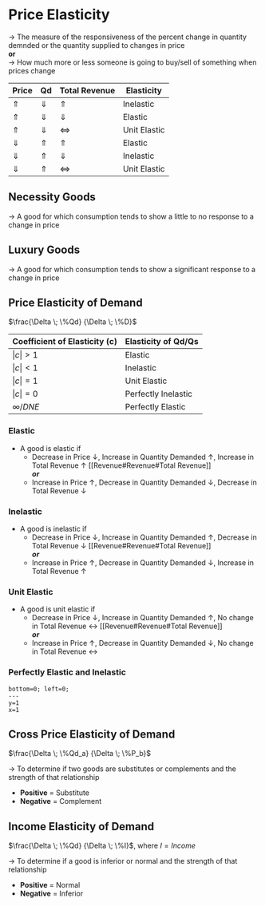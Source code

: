 # Price Elasticity
$\rightarrow$ The measure of the responsiveness of the percent change in quantity demnded or the quantity supplied to changes in price\
**or**\
$\rightarrow$ How much more or less someone is going to buy/sell of something when prices change

|     Price    |      Qd      |   Total Revenue   |  Elasticity  |
| ------------ | ------------ | ----------------- | ------------ |
| $\Uparrow$   | $\Downarrow$ | $\Uparrow$        | Inelastic    |
| $\Uparrow$   | $\Downarrow$ | $\Downarrow$      | Elastic      |
| $\Uparrow$   | $\Downarrow$ | $\Leftrightarrow$ | Unit Elastic |
| $\Downarrow$ | $\Uparrow$   | $\Uparrow$        | Elastic      |
| $\Downarrow$ | $\Uparrow$   | $\Downarrow$      | Inelastic    |
| $\Downarrow$ | $\Uparrow$   | $\Leftrightarrow$ | Unit Elastic |

## Necessity Goods
$\rightarrow$ A good for which consumption tends to show a little to no response to a change in price

## Luxury Goods
$\rightarrow$ A good for which consumption tends to show a significant response to a change in price

## Price Elasticity of Demand
 $\frac{\Delta \; \%Qd} {\Delta \; \%D}$

| Coefficient of Elasticity (c) | Elasticity of Qd/Qs |
| ----------------------------- | ------------------- |
| $\|c\|>1$                     | Elastic             |
| $\|c\|<1$                     | Inelastic           |
| $\|c\|=1$                     | Unit Elastic        |
| $\|c\|=0$                     | Perfectly Inelastic |
| $\infty$/$DNE$                | Perfectly Elastic   |

### Elastic
- A good is elastic if
    - Decrease in Price $\downarrow$, Increase in Quantity Demanded $\uparrow$, Increase in Total Revenue $\uparrow$ [[Revenue#Revenue#Total Revenue]]\
    ***or***
    - Increase in Price $\uparrow$, Decrease in Quantity Demanded $\downarrow$, Decrease in Total Revenue $\downarrow$

### Inelastic
- A good is inelastic if
    - Decrease in Price $\downarrow$, Increase in Quantity Demanded $\uparrow$, Decrease in Total Revenue $\downarrow$ [[Revenue#Revenue#Total Revenue]]\
    ***or***
    - Increase in Price $\uparrow$, Decrease in Quantity Demanded $\downarrow$, Increase in Total Revenue $\uparrow$

### Unit Elastic
- A good is unit elastic if
    - Decrease in Price $\downarrow$, Increase in Quantity Demanded $\uparrow$, No change in Total Revenue $\leftrightarrow$ [[Revenue#Revenue#Total Revenue]]\
    ***or***
    - Increase in Price $\uparrow$, Decrease in Quantity Demanded $\downarrow$, No change in Total Revenue $\leftrightarrow$

### Perfectly Elastic and Inelastic
``` desmos-graph
bottom=0; left=0;
---
y=1
x=1
```

## Cross Price Elasticity of Demand
$\frac{\Delta \; \%Qd_a} {\Delta \; \%P_b}$

$\rightarrow$ To determine if two goods are substitutes or complements and the strength of that relationship

- **Positive** = Substitute
- **Negative** = Complement

## Income Elasticity of Demand
$\frac{\Delta \; \%Qd} {\Delta \; \%I}$, where $I=Income$

$\rightarrow$ To determine if a good is inferior or normal and the strength of that relationship

- **Positive** = Normal
- **Negative** = Inferior